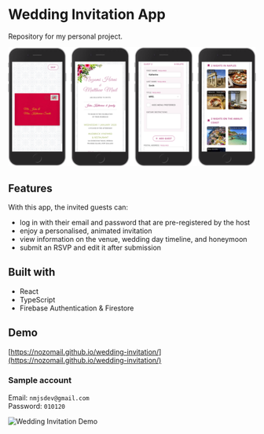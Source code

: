 # Wedding Invitation App

Repository for my personal project.

![Wedding Invitation Screenshots](https://raw.githubusercontent.com/nozomail/wedding-invitation/main/project-image1.png)

## Features

With this app, the invited guests can:

- log in with their email and password that are pre-registered by the host
- enjoy a personalised, animated invitation
- view information on the venue, wedding day timeline, and honeymoon
- submit an RSVP and edit it after submission

## Built with

- React
- TypeScript
- Firebase Authentication & Firestore

## Demo

[https://nozomail.github.io/wedding-invitation/](https://nozomail.github.io/wedding-invitation/)

### Sample account

Email: `nmjsdev@gmail.com`  
Password: `010120`

![Wedding Invitation Demo](https://raw.githubusercontent.com/nozomail/wedding-invitation/main/project-image2.gif)
